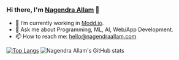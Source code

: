 ### Hi there, I'm <a href="https://nagi1998.github.io">Nagendra Allam</a> 👋

- 🔭 I’m currently working in <a href="https://modd.io">Modd.io</a>. 
- 💬 Ask me about Programming, ML, AI, Web/App Development.
- 📫 How to reach me: hello@nagendraallam.com

[![Top Langs](https://github-readme-stats.vercel.app/api/top-langs/?username=nagendraallam&layout=compact&theme=dracula)](https://github.com/nagendraallam/)
![Nagendra Allam's GitHub stats](https://github-readme-stats.vercel.app/api?username=nagendraallam&show_icons=true&theme=dracula)
